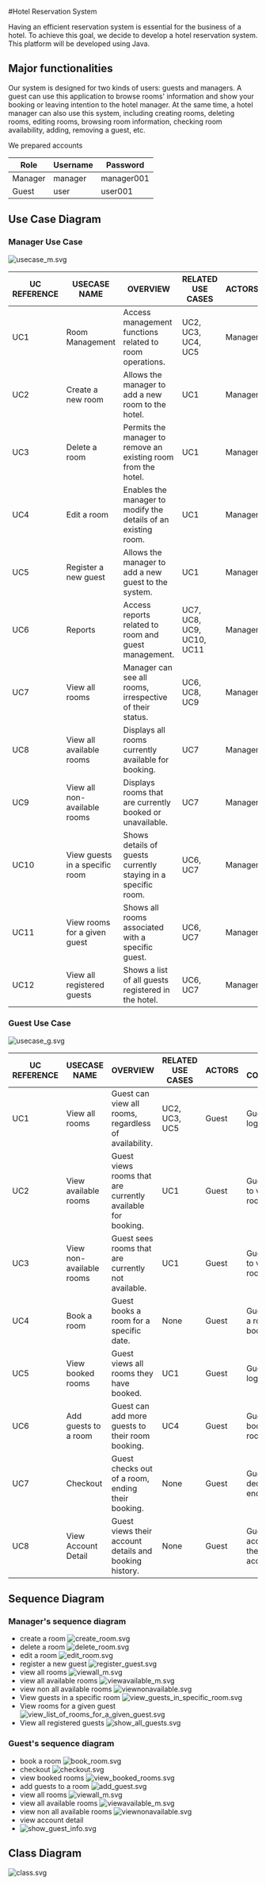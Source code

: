 #Hotel Reservation System

Having an efficient reservation system is essential for the business of a hotel. To achieve this goal, we decide to
develop a hotel reservation system. This platform will be developed using Java.

## Major functionalities

Our system is designed for two kinds of users: guests and managers. A guest can use this application to browse rooms'
information and show your booking or leaving intention to the hotel manager. At the same time, a hotel manager can also
use this system, including creating rooms, deleting rooms, editing rooms, browsing room information, checking room
availability,
adding, removing a guest, etc.

We prepared accounts

| Role    | Username | Password   |
|---------|----------|------------|
| Manager | manager  | manager001 |
| Guest   | user     | user001    |


## Use Case Diagram

### Manager Use Case 

![usecase_m.svg](diagrams%2Fusecase_m.svg)

| UC REFERENCE | USECASE NAME                   | OVERVIEW                                                       | RELATED USE CASES         | ACTORS  | PRE CONDITIONS                          | POST CONDITIONS                              |
|--------------|--------------------------------|----------------------------------------------------------------|---------------------------|---------|-----------------------------------------|----------------------------------------------|
| UC1          | Room Management                | Access management functions related to room operations.        | UC2, UC3, UC4, UC5        | Manager | Manager must be logged in.              | Access to room management functionalities.   |
| UC2          | Create a new room              | Allows the manager to add a new room to the hotel.             | UC1                       | Manager | Manager is in the Room Management menu. | A new room is added to the system.           |
| UC3          | Delete a room                  | Permits the manager to remove an existing room from the hotel. | UC1                       | Manager | Manager selects a room to delete.       | The room is removed from the system.         |
| UC4          | Edit a room                    | Enables the manager to modify the details of an existing room. | UC1                       | Manager | A room to edit is selected.             | Room details are updated.                    |
| UC5          | Register a new guest           | Allows the manager to add a new guest to the system.           | UC1                       | Manager | Manager is in the Room Management menu. | A new guest is registered in the system.     |
| UC6          | Reports                        | Access reports related to room and guest management.           | UC7, UC8, UC9, UC10, UC11 | Manager | Manager selects the Reports menu.       | Access to various reports is provided.       |
| UC7          | View all rooms                 | Manager can see all rooms, irrespective of their status.       | UC6, UC8, UC9             | Manager | Manager is in the Reports menu.         | List of all rooms is displayed.              |
| UC8          | View all available rooms       | Displays all rooms currently available for booking.            | UC7                       | Manager | Part of viewing all rooms.              | List of available rooms is displayed.        |
| UC9          | View all non-available rooms   | Displays rooms that are currently booked or unavailable.       | UC7                       | Manager | Part of viewing all rooms.              | List of non-available rooms displayed.       |
| UC10         | View guests in a specific room | Shows details of guests currently staying in a specific room.  | UC6, UC7                  | Manager | Manager selects a specific room.        | Guest details for the room are displayed.    |
| UC11         | View rooms for a given guest   | Shows all rooms associated with a specific guest.              | UC6, UC7                  | Manager | Manager selects a guest.                | List of rooms booked by the guest displayed. |
| UC12         | View all registered guests     | Shows a list of all guests registered in the hotel.            | UC6, UC7                  | Manager | Manager is in the Reports menu.         | List of all guests is displayed.             |

### Guest Use Case 

![usecase_g.svg](diagrams%2Fusecase_g.svg)

| UC REFERENCE | USECASE NAME             | OVERVIEW                                                    | RELATED USE CASES | ACTORS | PRE CONDITIONS                | POST CONDITIONS                         |
|--------------|--------------------------|-------------------------------------------------------------|-------------------|--------|-------------------------------|-----------------------------------------|
| UC1          | View all rooms           | Guest can view all rooms, regardless of availability.       | UC2, UC3, UC5     | Guest  | Guest is logged in.           | List of all rooms is displayed.         |
| UC2          | View available rooms     | Guest views rooms that are currently available for booking. | UC1               | Guest  | Guest selects to view rooms.  | List of available rooms is displayed.   |
| UC3          | View non-available rooms | Guest sees rooms that are currently not available.          | UC1               | Guest  | Guest selects to view rooms.  | List of non-available rooms displayed.  |
| UC4          | Book a room              | Guest books a room for a specific date.                     | None              | Guest  | Guest selects a room to book. | Room booking is confirmed.              |
| UC5          | View booked rooms        | Guest views all rooms they have booked.                     | UC1               | Guest  | Guest is logged in.           | List of booked rooms is displayed.      |
| UC6          | Add guests to a room     | Guest can add more guests to their room booking.            | UC4               | Guest  | Guest has a booked room.      | Additional guests are added to booking. |
| UC7          | Checkout                 | Guest checks out of a room, ending their booking.           | None              | Guest  | Guest decides to end stay.    | Checkout process is completed.          |
| UC8          | View Account Detail      | Guest views their account details and booking history.      | None              | Guest  | Guest accesses their account. | Account details are displayed.          |

## Sequence Diagram

### Manager's sequence diagram

- create a room
  ![create_room.svg](diagrams%2Fcreate_room.svg)
- delete a room
  ![delete_room.svg](diagrams%2Fdelete_room.svg)
- edit a room
  ![edit_room.svg](diagrams%2Fedit_room.svg)
- register a new guest
  ![register_guest.svg](diagrams%2Fregister_guest.svg)
- view all rooms
  ![viewall_m.svg](diagrams%2Fviewall_m.svg)
- view all available rooms
  ![viewavailable_m.svg](diagrams%2Fviewavailable_m.svg)
- view non all available rooms
  ![viewnonavailable.svg](diagrams%2Fviewnonavailable.svg)
- View guests in a specific room
  ![view_guests_in_specific_room.svg](diagrams%2Fview_guests_in_specific_room.svg)
- View rooms for a given guest
  ![view_list_of_rooms_for_a_given_guest.svg](diagrams%2Fview_list_of_rooms_for_a_given_guest.svg)
- View all registered guests
  ![show_all_guests.svg](diagrams%2Fshow_all_guests.svg)

### Guest's sequence diagram

- book a room
  ![book_room.svg](diagrams%2Fbook_room.svg)
- checkout
  ![checkout.svg](diagrams%2Fcheckout.svg)
- view booked rooms
  ![view_booked_rooms.svg](diagrams%2Fview_booked_rooms.svg)
- add guests to a room
  ![add_guest.svg](diagrams%2Fadd_guest.svg)
- view all rooms
  ![viewall_m.svg](diagrams%2Fviewall_g.svg)
- view all available rooms
  ![viewavailable_m.svg](diagrams%2Fviewavailable_g.svg)
- view non all available rooms
  ![viewnonavailable.svg](diagrams%2Fviewnonavailable_g.svg)
- view account detail
- 
  ![show_guest_info.svg](diagrams%2Fshow_guest_info.svg)

## Class Diagram
![class.svg](diagrams%2Fclass.svg)